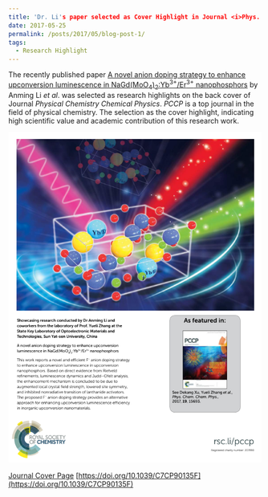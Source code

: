 ```yaml
---
title: 'Dr. Li's paper selected as Cover Highlight in Journal <i>Phys. Chem. Chem. Phys.</i>'
date: 2017-05-25
permalink: /posts/2017/05/blog-post-1/
tags:
  - Research Highlight
---
```


The recently published paper [A novel anion doping strategy to enhance upconversion luminescence in NaGd(MoO<sub>4</sub>)<sub>2</sub>:Yb<sup>3+</sup>/Er<sup>3+</sup> nanophosphors](/publications/2017-05-25-paper12) by Anming Li *et al*. was selected as research highlights on the back cover of Journal <i>Physical Chemistry Chemical Physics</i>. *PCCP* is a top journal in the field of physical chemistry. The selection as the cover highlight, indicating high scientific value and academic contribution of this research work.

![Cover](/images/pccpcover.png)

[Journal Cover Page](https://pubs.rsc.org/en/content/articlelanding/2017/cp/c7cp90135f) [https://doi.org/10.1039/C7CP90135F](https://doi.org/10.1039/C7CP90135F)

